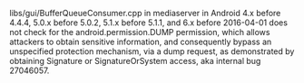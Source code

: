 libs/gui/BufferQueueConsumer.cpp in mediaserver in Android 4.x before 4.4.4, 5.0.x before 5.0.2, 5.1.x before 5.1.1, and 6.x before 2016-04-01 does not check for the android.permission.DUMP permission, which allows attackers to obtain sensitive information, and consequently bypass an unspecified protection mechanism, via a dump request, as demonstrated by obtaining Signature or SignatureOrSystem access, aka internal bug 27046057.